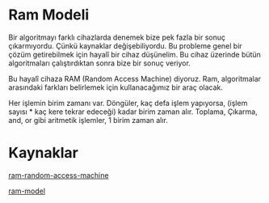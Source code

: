 # Ram Modeli

Bir algoritmayı farklı cihazlarda denemek bize pek fazla bir sonuç çıkarmıyordu. Çünkü kaynaklar değişebiliyordu. Bu probleme genel bir çözüm getirebilmek için hayalî bir cihaz düşünelim. Bu cihaz üzerinde bütün algoritmaları çalıştırdıktan sonra bize bir sonuç veriyor.

Bu hayalî cihaza RAM (Random Access Machine) diyoruz. Ram, algoritmalar arasındaki farkları belirlemek için kullanacağımız bir araç olacak.

Her işlemin birim zamanı var. Döngüler, kaç defa işlem yapıyorsa, (işlem sayısı * kaç kere tekrar edeceği) kadar birim zaman alır. Toplama, Çıkarma, and, or gibi aritmetik işlemler, 1 birim zaman alır. 

# Kaynaklar

[ram-random-access-machine](https://www.youtube.com/watch?v=by1HmASLHkM)

[ram-model](https://www.youtube.com/watch?v=wkBjD0Fvl6U)